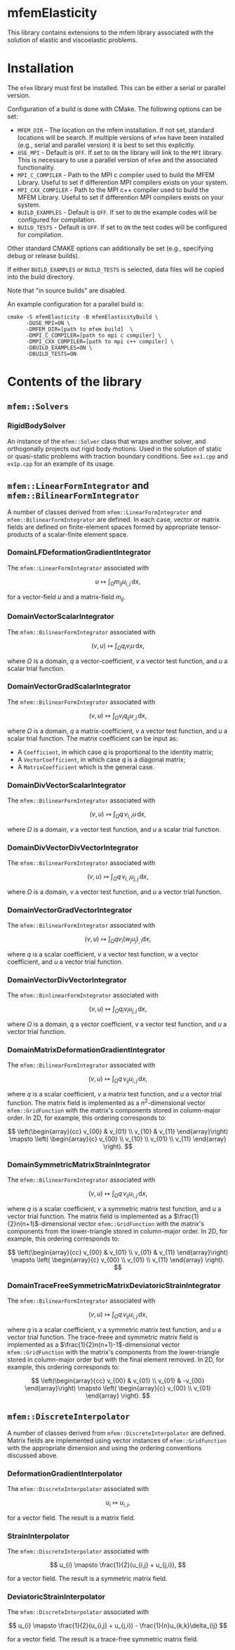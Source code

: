 # mfemElasticity

This library contains extensions to the mfem library associated with the solution of elastic and viscoelastic problems. 

# Installation

The ```mfem``` library must first be installed. This can be either a serial or parallel version. 


Configuration of a build is done with CMake. The following options can be set:

- ```MFEM_DIR``` - The location on the mfem installation. If not set, standard locations will be search. If multiple versions of ```mfem``` have been installed (e.g., serial and parallel version) it is best to set this explicitly. 
- ```USE_MPI``` - Default is ```OFF```. If set to ```ON``` the library will link to the ```MPI``` library. This is necessary to use a parallel version of ```mfem``` and the associated functionality. 
- ```MPI_C_COMPILER``` - Path to the MPI c compiler used to build the MFEM Library. Useful to set if differention MPI compilers exists on your system. 
- ```MPI_CXX_COMPILER``` - Path to the MPI c++ compiler used to build the MFEM Library. Useful to set if differention MPI compilers exists on your system. 
- ```BUILD_EXAMPLES``` - Default is ```OFF```. If set to ```ON``` the example codes will be configured for compilation. 
- ```BUILD_TESTS``` - Default is ```OFF```. If set to ```ON``` the test codes will be configured for compilation. 

Other standard CMAKE options can additionally be set (e.g., specifying debug or release builds).

If either ```BUILD_EXAMPLES``` or ```BUILD_TESTS``` is selected, data files will be copied into the build directory. 

Note that "in source builds" are disabled. 

An example configuration for a parallel build is:

```
cmake -S mfemElasticity -B mfemElasticityBuild \
      -DUSE_MPI=ON \
      -DMFEM_DIR=[path to mfem build]  \
      -DMPI_C_COMPILER=[path to mpi c compiler] \
      -DMPI_CXX_COMPILER=[path to mpi c++ compiler] \
      -DBUILD_EXAMPLES=ON \
      -DBUILD_TESTS=ON
```

# Contents of the library

## ```mfem::Solvers```

### RigidBodySolver

An instance of the ```mfem::Solver``` class that wraps another solver, and orthogonally projects out rigid body motions. Used in the solution of static or quasi-static problems with traction boundary conditions. See ```ex1.cpp``` and ```ex1p.cpp``` for an example of its usage. 

## ```mfem::LinearFormIntegrator``` and   ```mfem::BilinearFormIntegrator```

A number of classes derived from ```mfem::LinearFormIntegrator``` and ```mfem::BilinearFormIntegrator``` are defined. In each case, vector or matrix fields are defined on finite-element spaces formed by appropriate tensor-products of a scalar-finite element space. 

### DomainLFDeformationGradientIntegrator

The ```mfem::LinearFormIntegrator``` associated with

$$
u \mapsto \int_{\Omega} m_{ij} u_{i,j} \,\mathrm{d} x, 
$$

for a vector-field $u$ and a matrix-field $m_{ij}$. 


###  DomainVectorScalarIntegrator

The ```mfem::BilinearFormIntegrator``` associated with 

$$
(v,u) \mapsto \int_{\Omega} q_{i} v_{i} u \,\mathrm{d} x, 
$$

where $\Omega$ is a domain, $q$ a vector-coefficient, $v$ a vector test function, and $u$ a scalar trial function.

### DomainVectorGradScalarIntegrator

The ```mfem::BilinearFormIntegrator``` associated with

$$
(v, u) \mapsto \int_{\Omega} v_{i} q_{ij} u_{,j} \,\mathrm{d} x, 
$$

where $\Omega$ is a domain, $q$ a matrix-coefficient, $v$ a vector test function, and $u$ a scalar trial function. The matrix coefficient can be input as:

- A ```Coefficient```, in which case $q$ is proportional to the identity matrix;
- A ```VectorCoefficient```, in which case $q$ is a diagonal matrix;
- A ```MatrixCoefficient``` which is the general case. 

### DomainDivVectorScalarIntegrator

The ```mfem::BilinearFormIntegrator``` associated with 

$$
(v,u) \mapsto \int_{\Omega} q \,v_{i,i} u \,\mathrm{d} x, 
$$

where $\Omega$ is a domain, $v$ a vector test function, and $u$ a 
scalar trial function. 

### DomainDivVectorDivVectorIntegrator

The ```mfem::BilinearFormIntegrator``` associated with 

$$
(v,u) \mapsto \int_{\Omega} q \,v_{i,i} u_{j,j} \,\mathrm{d} x, 
$$

where $\Omega$ is a domain, $v$ a vector test function, and $u$ a vector trial function. 

### DomainVectorGradVectorIntegrator

The ```mfem::BilinearFormIntegrator``` associated with 

$$
(v, u) \mapsto \int_{\Omega} q v_{i} (w_{j} u_{j})_{,i} \mathrm{d} x, 
$$

where $q$ is a scalar coefficient, $v$ a vector test function, 
$w$ a vector coefficient, and $u$ a vector trial function. 

### DomainVectorDivVectorIntegrator

The ```mfem::BinlinearFormIntegrator``` associated with 

$$
(v,u) \mapsto \int_{\Omega} q_{i} v_{i} u_{j,j}\,\mathrm{d }x,
$$

where $\Omega$ is a domain, $q$ a vector coefficient, $v$ a vector 
test function, and $u$ a vector trial function. 


### DomainMatrixDeformationGradientIntegrator

The ```mfem::BilinearFormIntegrator``` associated with 

$$
(v,u) \mapsto \int_{\Omega} q\, v_{ij} u_{i,j} \,\mathrm{d} x, 
$$

where $q$ is a scalar coefficient, $v$ a matrix test function, and $u$
a vector trial function. The matrix field is implemented as a $n^{2}$-dimensional vector ```mfem::GridFunction``` with the matrix's components stored in column-major order. In 2D, for example, this ordering corresponds to:

$$
\left(\begin{array}{cc}
v_{00} & v_{01} \\ v_{10} & v_{11}
\end{array}\right) \mapsto \left(
\begin{array}{c}
v_{00} \\ v_{10} \\ v_{01} \\ v_{11}
\end{array}
\right).
$$

### DomainSymmetricMatrixStrainIntegrator

The ```mfem::BilinearFormIntegrator``` associated with 

$$
(v,u) \mapsto \int_{\Omega} q\, v_{ij} u_{i,j} \,\mathrm{d} x, 
$$

where $q$ is a scalar coefficient, $v$ a symmetric matrix test function, and $u$
a vector trial function. The matrix field is implemented as a $\frac{1}{2}n(n+1)$-dimensional vector ```mfem::GridFunction``` with the matrix's components from the lower-triangle stored in column-major order.
In 2D, for example, this ordering corresponds to:

$$
\left(\begin{array}{cc}
v_{00} & v_{01} \\ v_{01} & v_{11}
\end{array}\right) \mapsto \left(
\begin{array}{c}
v_{00} \\ v_{01}  \\ v_{11}
\end{array}
\right).
$$ 

### DomainTraceFreeSymmetricMatrixDeviatoricStrainIntegrator

The ```mfem::BilinearFormIntegrator``` associated with 

$$
(v,u) \mapsto \int_{\Omega} q\, v_{ij} u_{i,j} \,\mathrm{d} x, 
$$

where $q$ is a scalar coefficient, $v$ a symmetric matrix test function, and $u$
a vector trial function. The trace-freee and symmetric matrix field is implemented as a $\frac{1}{2}n(n+1)-1$-dimensional vector ```mfem::GridFunction``` with the matrix's components from the lower-triangle stored in column-major order but with the final element removed.  In 2D, for example, this ordering corresponds to:

$$
\left(\begin{array}{cc}
v_{00} & v_{01} \\ v_{01} & -v_{00}
\end{array}\right) \mapsto \left(
\begin{array}{c}
v_{00} \\ v_{01}
\end{array}
\right).
$$ 

## ```mfem::DiscreteInterpolator```

A number of classes derived from ```mfem::DiscreteInterpolator``` are defined. Matrix fields are implemented using vector 
instances of ```mfem::Gridfunction``` with the appropriate dimension and using the ordering conventions discussed above. 

### DeformationGradientInterpolator
The ```mfem::DiscreteInterpolator``` associated with 

$$
u_{i} \mapsto u_{i,j}, 
$$

for a vector field. The result is a matrix field. 

### StrainInterpolator
The ```mfem::DiscreteInterpolator``` associated with 

$$
u_{i} \mapsto \frac{1}{2}(u_{i,j} + u_{j,i}), 
$$

for a vector field. The result is a symmetric matrix field. 

### DeviatoricStrainInterpolator 

The ```mfem::DiscreteInterpolator``` associated with 

$$
u_{i} \mapsto \frac{1}{2}(u_{i,j} + u_{j,i}) - \frac{1}{n}u_{k,k}\delta_{ij}
$$

for a vector field. The result is a trace-free symmetric matrix field. 
